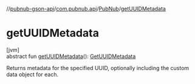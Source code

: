 //[pubnub-gson-api](../../../index.md)/[com.pubnub.api](../index.md)/[PubNub](index.md)/[getUUIDMetadata](get-u-u-i-d-metadata.md)

# getUUIDMetadata

[jvm]\
abstract fun [getUUIDMetadata](get-u-u-i-d-metadata.md)(): [GetUUIDMetadata](../../com.pubnub.api.endpoints.objects_api.uuid/-get-u-u-i-d-metadata/index.md)

Returns metadata for the specified UUID, optionally including the custom data object for each.

